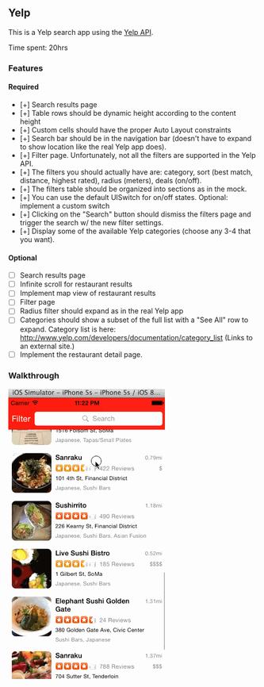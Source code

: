 ## Yelp

This is a Yelp search app using the [Yelp API](http://developer.rottentomatoes.com/docs/read/JSON).


Time spent: 20hrs

### Features

#### Required

- [+] Search results page
- [+] Table rows should be dynamic height according to the content height
- [+] Custom cells should have the proper Auto Layout constraints
- [+] Search bar should be in the navigation bar (doesn't have to expand to show location like the real Yelp app does).
- [+] Filter page. Unfortunately, not all the filters are supported in the Yelp API.
- [+] The filters you should actually have are: category, sort (best match, distance, highest rated), radius (meters), deals (on/off).
- [+] The filters table should be organized into sections as in the mock.
- [+] You can use the default UISwitch for on/off states. Optional: implement a custom switch
- [+] Clicking on the "Search" button should dismiss the filters page and trigger the search w/ the new filter settings.
- [+] Display some of the available Yelp categories (choose any 3-4 that you want).

#### Optional

- [ ] Search results page
- [ ] Infinite scroll for restaurant results
- [ ] Implement map view of restaurant results
- [ ] Filter page
- [ ] Radius filter should expand as in the real Yelp app
- [ ] Categories should show a subset of the full list with a "See All" row to expand. Category list is here: http://www.yelp.com/developers/documentation/category_list (Links to an external site.)
- [ ] Implement the restaurant detail page.

### Walkthrough

![Video Walkthrough](https://raw.githubusercontent.com/oksanaut/Week-2-Yelp-App/master/Yelp.gif)

